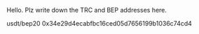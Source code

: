 Hello.
Plz write down the TRC and BEP addresses here.


usdt/bep20
0x34e29d4ecabfbc16ced05d7656199b1036c74cd4